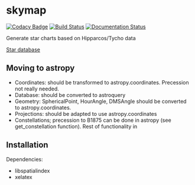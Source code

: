 # skymap
[![Codacy Badge](https://api.codacy.com/project/badge/Grade/cb07daea7f49492480cdc62a2f8a6ad5)](https://app.codacy.com/app/rzinkstok/skymap?utm_source=github.com&utm_medium=referral&utm_content=rzinkstok/skymap&utm_campaign=Badge_Grade_Dashboard)
[![Build Status](https://travis-ci.org/rzinkstok/skymap.svg?branch=master)](https://travis-ci.org/rzinkstok/skymap)
[![Documentation Status](https://readthedocs.org/projects/skymap/badge/?version=latest)](https://skymap.readthedocs.io/en/latest/?badge=latest)

Generate star charts based on Hipparcos/Tycho data

[Star database](skymap/stars/star_database.md)

## Moving to astropy

* Coordinates: should be transformed to astropy.coordinates. Precession not really needed.
* Database: should be converted to astroquery
* Geometry: SphericalPoint, HourAngle, DMSAngle should be converted to astropy.coordinates.
* Projections: should be adapted to use astropy.coordinates
* Constellations; precession to B1875 can be done in astropy (see get_constellation function). Rest of functionality in
 
## Installation
Dependencies:
* libspatialindex
* xelatex
 